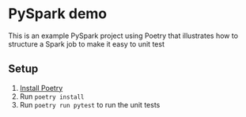 # PySpark demo

This is an example PySpark project using Poetry that illustrates how to structure a Spark job to make it easy to unit test

## Setup
1. [Install Poetry](https://python-poetry.org/docs/#installation)
2. Run `poetry install`
3. Run `poetry run pytest` to run the unit tests
